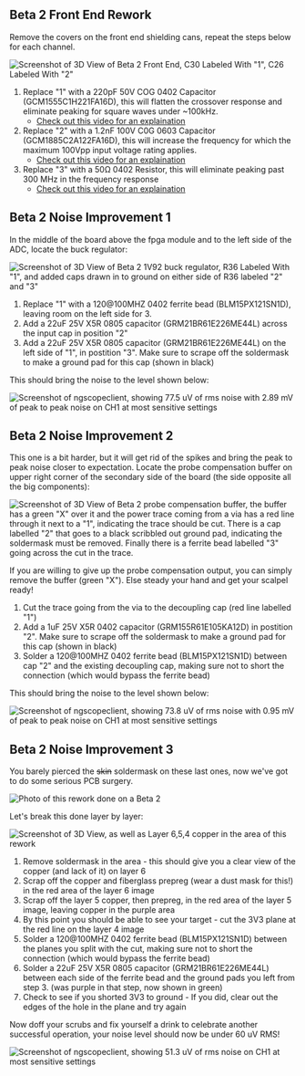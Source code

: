 ## Beta 2 Front End Rework

Remove the covers on the front end shielding cans, repeat the steps below for each channel.

![Screenshot of 3D View of Beta 2 Front End, C30 Labeled With "1", C26 Labeled With "2"](https://github.com/EEVengers/ThunderScope/blob/master/Docs/Beta%202%20Front%20End%20Rework.PNG)

1. Replace "1" with a 220pF 50V COG 0402 Capacitor (GCM1555C1H221FA16D), this will flatten the crossover response and eliminate peaking for square waves under ~100kHz.
   - [Check out this video for an explaination](https://youtu.be/EY9enxyHi5o)
2. Replace "2" with a 1.2nF 100V C0G 0603 Capacitor (GCM1885C2A122FA16D), this will increase the frequency for which the maximum 100Vpp input voltage rating applies.
   - [Check out this video for an explaination](https://youtu.be/33C-LlOQOUs)
3. Replace "3" with a 50Ω 0402 Resistor, this will eliminate peaking past 300 MHz in the frequency response
   - [Check out this video for an explaination](https://youtu.be/Orcwj9rat1I) 

## Beta 2 Noise Improvement 1

In the middle of the board above the fpga module and to the left side of the ADC, locate the buck regulator:

![Screenshot of 3D View of Beta 2 1V92 buck regulator, R36 Labeled With "1", and added caps drawn in to ground on either side of R36 labeled "2" and "3"](https://github.com/EEVengers/ThunderScope/blob/master/Docs/Beta%202%20Noise%20Rework%201.PNG)

1. Replace "1" with a 120@100MHZ 0402 ferrite bead (BLM15PX121SN1D), leaving room on the left side for 3.
2. Add a 22uF 25V X5R 0805 capacitor (GRM21BR61E226ME44L) across the input cap in position "2"
3. Add a 22uF 25V X5R 0805 capacitor (GRM21BR61E226ME44L) on the left side of "1", in postition "3". Make sure to scrape off the soldermask to make a ground pad for this cap (shown in black)

This should bring the noise to the level shown below:

![Screenshot of ngscopeclient, showing 77.5 uV of rms noise with 2.89 mV of peak to peak noise on CH1 at most sensitive settings](https://github.com/EEVengers/ThunderScope/blob/master/Docs/Beta%202%20Noise%20Rework%201%20Result.PNG)

## Beta 2 Noise Improvement 2

This one is a bit harder, but it will get rid of the spikes and bring the peak to peak noise closer to expectation. Locate the probe compensation buffer on upper right corner of the secondary side of the board (the side opposite all the big components):

![Screenshot of 3D View of Beta 2 probe compensation buffer, the buffer has a green "X" over it and the power trace coming from a via has a red line through it next to a "1", indicating the trace should be cut. There is a cap labelled "2" that goes to a black scribbled out ground pad, indicating the soldermask must be removed. Finally there is a ferrite bead labelled "3" going across the cut in the trace.](https://github.com/EEVengers/ThunderScope/blob/master/Docs/Beta%202%20Noise%20Rework%202.PNG)

If you are willing to give up the probe compensation output, you can simply remove the buffer (green "X"). Else steady your hand and get your scalpel ready!

1. Cut the trace going from the via to the decoupling cap (red line labelled "1")
2. Add a 1uF 25V X5R 0402 capacitor (GRM155R61E105KA12D) in postition "2". Make sure to scrape off the soldermask to make a ground pad for this cap (shown in black)
3. Solder a 120@100MHZ 0402 ferrite bead (BLM15PX121SN1D) between cap "2" and the existing decoupling cap, making sure not to short the connection (which would bypass the ferrite bead)

This should bring the noise to the level shown below:

![Screenshot of ngscopeclient, showing 73.8 uV of rms noise with 0.95 mV of peak to peak noise on CH1 at most sensitive settings](https://github.com/EEVengers/ThunderScope/blob/master/Docs/Beta%202%20Noise%20Rework%202%20Result.PNG)

## Beta 2 Noise Improvement 3

You barely pierced the ~~skin~~ soldermask on these last ones, now we've got to do some serious PCB surgery.

![Photo of this rework done on a Beta 2](https://github.com/EEVengers/ThunderScope/blob/master/Docs/Beta%202%20Noise%20Rework%203%20Photo.jpg)

Let's break this done layer by layer:

![Screenshot of 3D View, as well as Layer 6,5,4 copper in the area of this rework](https://github.com/EEVengers/ThunderScope/blob/master/Docs/Beta%202%20Noise%20Rework%203.PNG)

1. Remove soldermask in the area - this should give you a clear view of the copper (and lack of it) on layer 6
2. Scrap off the copper and fiberglass prepreg (wear a dust mask for this!) in the red area of the layer 6 image
3. Scrap off the layer 5 copper, then prepreg, in the red area of the layer 5 image, leaving copper in the purple area
4. By this point you should be able to see your target - cut the 3V3 plane at the red line on the layer 4 image
5. Solder a 120@100MHZ 0402 ferrite bead (BLM15PX121SN1D) between the planes you split with the cut, making sure not to short the connection (which would bypass the ferrite bead)
6. Solder a 22uF 25V X5R 0805 capacitor (GRM21BR61E226ME44L) between each side of the ferrite bead and the ground pads you left from step 3. (was purple in that step, now shown in green)
7. Check to see if you shorted 3V3 to ground - If you did, clear out the edges of the hole in the plane and try again

Now doff your scrubs and fix yourself a drink to celebrate another successful operation, your noise level should now be under 60 uV RMS!

![Screenshot of ngscopeclient, showing 51.3 uV of rms noise on CH1 at most sensitive settings](https://github.com/EEVengers/ThunderScope/blob/master/Docs/Beta%202%20Noise%20Rework%203%20Result.PNG)
